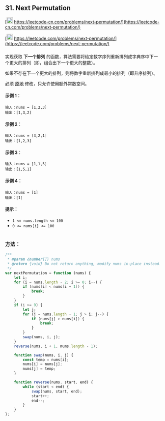 ## 31. Next Permutation

[<img src="https://static.leetcode-cn.com/cn-mono-assets/production/assets/logo-dark-cn.c42314a8.svg" height="20" /> https://leetcode-cn.com/problems/next-permutation/](https://leetcode-cn.com/problems/next-permutation/)

[<img src="https://assets.leetcode.com/static_assets/public/webpack_bundles/images/logo-dark.e99485d9b.svg" height="20"/> https://leetcode.com/problems/next-permutation/](https://leetcode.com/problems/next-permutation/)

###

实现获取 **下一个排列** 的函数，算法需要将给定数字序列重新排列成字典序中下一个更大的排列（即，组合出下一个更大的整数）。

如果不存在下一个更大的排列，则将数字重新排列成最小的排列（即升序排列）。

必须 [原地](https://baike.baidu.com/item/%E5%8E%9F%E5%9C%B0%E7%AE%97%E6%B3%95) 修改，只允许使用额外常数空间。

#### 示例 1：

```
输入：nums = [1,2,3]
输出：[1,3,2]
```

#### 示例 2：

```
输入：nums = [3,2,1]
输出：[1,2,3]
```

#### 示例 3：

```
输入：nums = [1,1,5]
输出：[1,5,1]
```

#### 示例 4：

```
输入：nums = [1]
输出：[1]
```

#### 提示：

-   `1 <= nums.length <= 100`
-   `0 <= nums[i] <= 100`

#

### 方法：

```js
/**
 * @param {number[]} nums
 * @return {void} Do not return anything, modify nums in-place instead.
 */
var nextPermutation = function (nums) {
    let i;
    for (i = nums.length - 2; i >= 0; i--) {
        if (nums[i] < nums[i + 1]) {
            break;
        }
    }
    if (i >= 0) {
        let j;
        for (j = nums.length - 1; j > i; j--) {
            if (nums[j] > nums[i]) {
                break;
            }
        }
        swap(nums, i, j);
    }
    reverse(nums, i + 1, nums.length - 1);

    function swap(nums, i, j) {
        const temp = nums[i];
        nums[i] = nums[j];
        nums[j] = temp;
    }

    function reverse(nums, start, end) {
        while (start < end) {
            swap(nums, start, end);
            start++;
            end--;
        }
    }
};
```
